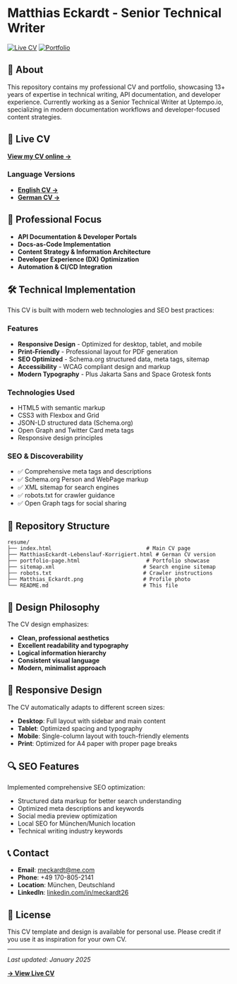 # Matthias Eckardt - Senior Technical Writer

[![Live CV](https://img.shields.io/badge/Live%20CV-View%20Online-green?style=for-the-badge)](https://wombat-26.github.io/resume/)
[![Portfolio](https://img.shields.io/badge/Portfolio-View%20Projects-blue?style=for-the-badge)](https://wombat-26.github.io/resume/portfolio-page.html)

## 🎯 About

This repository contains my professional CV and portfolio, showcasing 13+ years of expertise in technical writing, API documentation, and developer experience. Currently working as a Senior Technical Writer at Uptempo.io, specializing in modern documentation workflows and developer-focused content strategies.

## 🚀 Live CV

**[View my CV online →](https://wombat-26.github.io/resume/)**

### Language Versions
- **[English CV →](https://wombat-26.github.io/resume/cv-english.html)**
- **[German CV →](https://wombat-26.github.io/resume/MatthiasEckardt-Lebenslauf-Korrigiert.html)**

## 💼 Professional Focus

- **API Documentation & Developer Portals**
- **Docs-as-Code Implementation**
- **Content Strategy & Information Architecture**
- **Developer Experience (DX) Optimization**
- **Automation & CI/CD Integration**

## 🛠️ Technical Implementation

This CV is built with modern web technologies and SEO best practices:

### Features
- **Responsive Design** - Optimized for desktop, tablet, and mobile
- **Print-Friendly** - Professional layout for PDF generation
- **SEO Optimized** - Schema.org structured data, meta tags, sitemap
- **Accessibility** - WCAG compliant design and markup
- **Modern Typography** - Plus Jakarta Sans and Space Grotesk fonts

### Technologies Used
- HTML5 with semantic markup
- CSS3 with Flexbox and Grid
- JSON-LD structured data (Schema.org)
- Open Graph and Twitter Card meta tags
- Responsive design principles

### SEO & Discoverability
- ✅ Comprehensive meta tags and descriptions
- ✅ Schema.org Person and WebPage markup
- ✅ XML sitemap for search engines
- ✅ robots.txt for crawler guidance
- ✅ Open Graph tags for social sharing

## 📁 Repository Structure

```
resume/
├── index.html                              # Main CV page
├── MatthiasEckardt-Lebenslauf-Korrigiert.html # German CV version
├── portfolio-page.html                     # Portfolio showcase
├── sitemap.xml                            # Search engine sitemap
├── robots.txt                             # Crawler instructions
├── Matthias_Eckardt.png                   # Profile photo
└── README.md                              # This file
```

## 🎨 Design Philosophy

The CV design emphasizes:
- **Clean, professional aesthetics**
- **Excellent readability and typography**
- **Logical information hierarchy**
- **Consistent visual language**
- **Modern, minimalist approach**

## 📱 Responsive Design

The CV automatically adapts to different screen sizes:
- **Desktop**: Full layout with sidebar and main content
- **Tablet**: Optimized spacing and typography
- **Mobile**: Single-column layout with touch-friendly elements
- **Print**: Optimized for A4 paper with proper page breaks

## 🔍 SEO Features

Implemented comprehensive SEO optimization:
- Structured data markup for better search understanding
- Optimized meta descriptions and keywords
- Social media preview optimization
- Local SEO for München/Munich location
- Technical writing industry keywords

## 📞 Contact

- **Email**: [meckardt@me.com](mailto:meckardt@me.com)
- **Phone**: +49 170-805-2141
- **Location**: München, Deutschland
- **LinkedIn**: [linkedin.com/in/meckardt26](https://www.linkedin.com/in/meckardt26)

## 📄 License

This CV template and design is available for personal use. Please credit if you use it as inspiration for your own CV.

---

*Last updated: January 2025*

**[→ View Live CV](https://wombat-26.github.io/resume/)**
